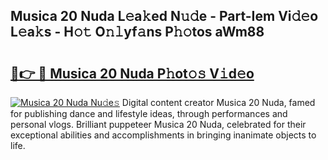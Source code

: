 ## Musica 20 Nuda L𝚎a𝚔ed N𝚞𝚍e - Part-Iem Vi𝚍𝚎o L𝚎a𝚔s - H𝚘𝚝 O𝚗𝚕yf𝚊ns P𝚑𝚘tos aWm88

# <h2><a href="http://kfe15j.oniu.top/?m=Musica+20+Nuda">🔗👉 🔴 Musica 20 Nuda P𝚑ot𝚘𝚜 V𝚒d𝚎o</a></h2>

[![Musica 20 Nuda Nu𝚍e𝚜](https://i.imgur.com/0qMVB7G.gif)](http://kfe15j.oniu.top/?m=Musica+20+Nuda)
Digital content creator Musica 20 Nuda, famed for publishing dance and lifestyle ideas, through performances and personal vlogs. Brilliant puppeteer Musica 20 Nuda, celebrated for their exceptional abilities and accomplishments in bringing inanimate objects to life.  
